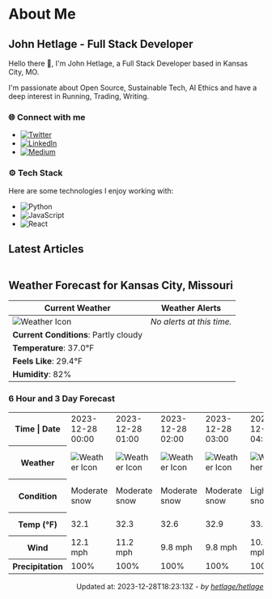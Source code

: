 # About Me

## John Hetlage - Full Stack Developer

Hello there 👋, I'm John Hetlage, a Full Stack Developer based in Kansas City, MO. 

I'm passionate about Open Source, Sustainable Tech, AI Ethics and have a deep interest in Running, Trading, Writing.

### 🌐 Connect with me
- [![Twitter](https://img.shields.io/badge/Twitter-1DA1F2?style=for-the-badge&logo=twitter&logoColor=white)](https://twitter.com/j_hetlage)
- [![LinkedIn](https://img.shields.io/badge/LinkedIn-0077B5?style=for-the-badge&logo=linkedin&logoColor=white)](https://linkedin.com/in/john-hetlage)
- [![Medium](https://img.shields.io/badge/Medium-12100E?style=for-the-badge&logo=medium&logoColor=white)](https://medium.com/@jhetlage)

### ⚙️ Tech Stack
Here are some technologies I enjoy working with:
- ![Python](https://img.shields.io/badge/-Python-05122A?style=flat&logo=Python)
- ![JavaScript](https://img.shields.io/badge/-JavaScript-05122A?style=flat&logo=JavaScript)
- ![React](https://img.shields.io/badge/-React-05122A?style=flat&logo=React)


## Latest Articles

<table>
  <tbody></tbody>
</table>


## Weather Forecast for Kansas City, Missouri

| **Current Weather** | **Weather Alerts** |
|---------------------|--------------------|
| ![Weather Icon](https://cdn.weatherapi.com/weather/64x64/day/116.png) |  _No alerts at this time._  |
| **Current Conditions**: Partly cloudy |  | 
| **Temperature**: 37.0°F |  |
| **Feels Like**: 29.4°F |  |
| **Humidity**: 82% | |

### 6 Hour and 3 Day Forecast

<table>
  <tbody>  
    <tr><th>Time | Date</th><td>2023-12-28 00:00</td><td>2023-12-28 01:00</td><td>2023-12-28 02:00</td><td>2023-12-28 03:00</td><td>2023-12-28 04:00</td><td>2023-12-28 05:00</td><td>2023-12-28</td><td>2023-12-29</td><td>2023-12-30</td></tr>
    <tr><th>Weather</th><td><img src="https://cdn.weatherapi.com/weather/64x64/night/332.png" alt="Weather Icon"></td><td><img src="https://cdn.weatherapi.com/weather/64x64/night/332.png" alt="Weather Icon"></td><td><img src="https://cdn.weatherapi.com/weather/64x64/night/332.png" alt="Weather Icon"></td><td><img src="https://cdn.weatherapi.com/weather/64x64/night/332.png" alt="Weather Icon"></td><td><img src="https://cdn.weatherapi.com/weather/64x64/night/326.png" alt="Weather Icon"></td><td><img src="https://cdn.weatherapi.com/weather/64x64/night/326.png" alt="Weather Icon"></td>
    <td><img src="https://cdn.weatherapi.com/weather/64x64/day/329.png" alt="Weather Icons"</td><td><img src="https://cdn.weatherapi.com/weather/64x64/day/116.png" alt="Weather Icons"</td><td><img src="https://cdn.weatherapi.com/weather/64x64/day/113.png" alt="Weather Icons"</td></tr>
    <tr><th>Condition</th><td>Moderate snow</td><td>Moderate snow</td><td>Moderate snow</td><td>Moderate snow</td><td>Light snow</td><td>Light snow</td>
    <td>Patchy moderate snow</td><td>Partly cloudy</td><td>Sunny</td></tr>
    <tr><th>Temp (°F)</th><td>32.1</td><td>32.3</td><td>32.6</td><td>32.9</td><td>33.0</td><td>33.1</td>
    <td>36.3° / 29.1°F</td><td>40.8° / 29.1°F</td><td>45.9° / 30.4°F</td></tr>
    <tr><th>Wind</th><td>12.1 mph</td><td>11.2 mph</td><td>9.8 mph</td><td>9.8 mph</td><td>10.1 mph</td><td>10.5 mph</td>
    <td>13.9 mph</td><td>13.0 mph</td><td>8.7 mph</td></tr>
    <tr><th>Precipitation</th><td>100%</td><td>100%</td><td>100%</td><td>100%</td><td>100%</td><td>0%</td>
    <td>63%</td><td>0%</td><td>0%</td></tr>
  </tbody>
</table>

<div align="right">

Updated at: 2023-12-28T18:23:13Z - *by [hetlage/hetlage](https://github.com/hetlage/hetlage)*

</div>

